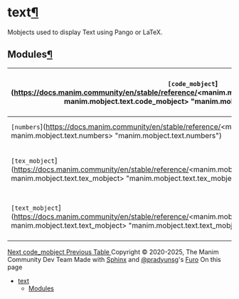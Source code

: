 # text[¶](https://docs.manim.community/en/stable/reference/<#module-manim.mobject.text> "Link to this heading")
Mobjects used to display Text using Pango or LaTeX.
## Modules[¶](https://docs.manim.community/en/stable/reference/<#modules> "Link to this heading")
`[code_mobject`](https://docs.manim.community/en/stable/reference/<manim.mobject.text.code_mobject.html#module-manim.mobject.text.code_mobject> "manim.mobject.text.code_mobject") | Mobject representing highlighted source code listings.  
---|---  
`[numbers`](https://docs.manim.community/en/stable/reference/<manim.mobject.text.numbers.html#module-manim.mobject.text.numbers> "manim.mobject.text.numbers") | Mobjects representing numbers.  
`[tex_mobject`](https://docs.manim.community/en/stable/reference/<manim.mobject.text.tex_mobject.html#module-manim.mobject.text.tex_mobject> "manim.mobject.text.tex_mobject") | Mobjects representing text rendered using LaTeX.  
`[text_mobject`](https://docs.manim.community/en/stable/reference/<manim.mobject.text.text_mobject.html#module-manim.mobject.text.text_mobject> "manim.mobject.text.text_mobject") | Mobjects used for displaying (non-LaTeX) text.  
[ Next code_mobject ](https://docs.manim.community/en/stable/reference/<manim.mobject.text.code_mobject.html>) [ Previous Table ](https://docs.manim.community/en/stable/reference/<manim.mobject.table.Table.html>)
Copyright © 2020-2025, The Manim Community Dev Team 
Made with [Sphinx](https://docs.manim.community/en/stable/reference/<https:/www.sphinx-doc.org/>) and [@pradyunsg](https://docs.manim.community/en/stable/reference/<https:/pradyunsg.me>)'s [Furo](https://docs.manim.community/en/stable/reference/<https:/github.com/pradyunsg/furo>)
On this page 
  * [text](https://docs.manim.community/en/stable/reference/<#>)
    * [Modules](https://docs.manim.community/en/stable/reference/<#modules>)


